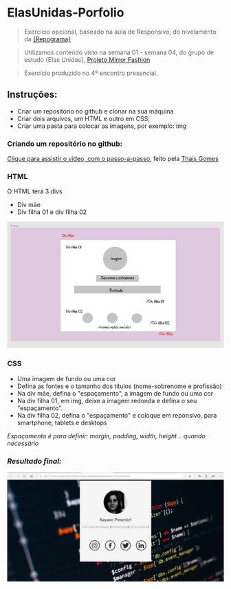 # ElasUnidas-Porfolio

>Exercício opcional, baseado na aula de Responsivo, do nivelamento da <a href="https://github.com/reprograma" target="blank">{Repograma}</a>

>Utilizamos conteúdo visto na semana 01 - semana 04, do grupo de estudo {Elas Unidas}, <a href="https://github.com/radharay/ElasUnidas-ProjetoMirrorFashion" target="blank">Projeto Mirror Fashion</a>

>Exercício produzido no 4º encontro presencial.

<h2>Instruções:</h2>
<ul>
  <li>Criar um repositório no github e clonar na sua máquina</li>
  <li>Criar dois arquivos, um HTML e outro em CSS;</li>
  <li>Criar uma pasta para colocar as imagens, por exemplo: img</li>
 </ul>
 
 <h3>Criando um repositório no github:</h3>
 <p><a href="https://www.youtube.com/watch?v=U_ldFlBrLe4" target="blank">Clique para assistir o vídeo, com o passo-a-passo</a>, feito pela <a href="https://github.com/ThaisGO" target="blak">Thais Gomes</a>
 
 <h3>HTML</h3>
 <p>O HTML terá 3 divs</p>
<ul>
  <li>Div mãe</li>
  <li>Div filha 01 e div filha 02</li>
 </ul>
 
![exemplo](https://github.com/radharay/ElasUnidas-Porfolio/blob/master/img/exemplo.jpg)
 
 <h3>CSS</h3>
 <ul>
  <li>Uma imagem de fundo ou uma cor</li>
  <li>Defina as fontes e o tamanho dos títulos (nome-sobrenome e profissão)</li>
  <li>Na div mãe, defina o "espaçamento", a imagem de fundo ou uma cor</li>
  <li>Na div filha 01, em img, deixe a imagem redonda e  defina o seu "espaçamento".</li>
  <li>Na div filha 02, defina o "espaçamento" e coloque em reponsivo, para smartphone, tablets e desktops</li>
  </ul>
  
<p><em>Espaçamento é para definir: margin, padding, width, height... quando necessário<em></p>
  
  <h3>Resultado final:</h3>
  
  
 ![resultado](https://github.com/radharay/ElasUnidas-Porfolio/blob/master/img/resultado.jpg)
